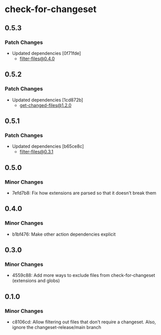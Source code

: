 # check-for-changeset

## 0.5.3

### Patch Changes

-   Updated dependencies [0f71fde]
    -   filter-files@0.4.0

## 0.5.2

### Patch Changes

-   Updated dependencies [1cd872b]
    -   get-changed-files@1.2.0

## 0.5.1

### Patch Changes

-   Updated dependencies [b65ce8c]
    -   filter-files@0.3.1

## 0.5.0

### Minor Changes

-   7efd7b8: Fix how extensions are parsed so that it doesn't break them

## 0.4.0

### Minor Changes

-   b1bf476: Make other action dependencies explicit

## 0.3.0

### Minor Changes

-   4559c88: Add more ways to exclude files from check-for-changeset (extensions and globs)

## 0.1.0

### Minor Changes

-   c8106cd: Allow filtering out files that don't require a changeset. Also, ignore the changeset-release/main branch
